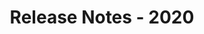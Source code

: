 ﻿---
title: Release Notes - 2020
second_title: Aspose.Words for Java
articleTitle: Release Notes - 2020
linktitle: Release Notes - 2020
description: "Aspose.Words for Java Release Notes - 2020 – learn about the latest updates and fixes."
type: docs
weight: 10
url: /java/release-notes-2020/
---


